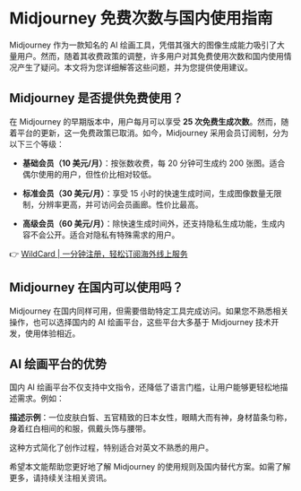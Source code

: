 # Midjourney 免费次数与国内使用指南

Midjourney 作为一款知名的 AI 绘画工具，凭借其强大的图像生成能力吸引了大量用户。然而，随着其收费政策的调整，许多用户对其免费使用次数和国内使用情况产生了疑问。本文将为您详细解答这些问题，并为您提供使用建议。

## Midjourney 是否提供免费使用？

在 Midjourney 的早期版本中，用户每月可以享受 **25 次免费生成次数**。然而，随着平台的更新，这一免费政策已取消。如今，Midjourney 采用会员订阅制，分为以下三个等级：

- **基础会员（10 美元/月）**：按张数收费，每 20 分钟可生成约 200 张图。适合偶尔使用的用户，但性价比相对较低。
  
- **标准会员（30 美元/月）**：享受 15 小时的快速生成时间，生成图像数量无限制，分辨率更高，并可访问会员画廊。性价比最高。

- **高级会员（60 美元/月）**：除快速生成时间外，还支持隐私生成功能，生成内容不会公开。适合对隐私有特殊需求的用户。

👉 [WildCard | 一分钟注册，轻松订阅海外线上服务](https://bbtdd.com/WildCard)

## Midjourney 在国内可以使用吗？

Midjourney 在国内同样可用，但需要借助特定工具完成访问。如果您不熟悉相关操作，也可以选择国内的 AI 绘画平台，这些平台大多基于 Midjourney 技术开发，使用体验相近。

## AI 绘画平台的优势

国内 AI 绘画平台不仅支持中文指令，还降低了语言门槛，让用户能够更轻松地描述需求。例如：

**描述示例**：一位皮肤白皙、五官精致的日本女性，眼睛大而有神，身材苗条匀称，身着红白相间的和服，佩戴头饰与腰带。

这种方式简化了创作过程，特别适合对英文不熟悉的用户。



希望本文能帮助您更好地了解 Midjourney 的使用规则及国内替代方案。如需了解更多，请持续关注相关资讯。